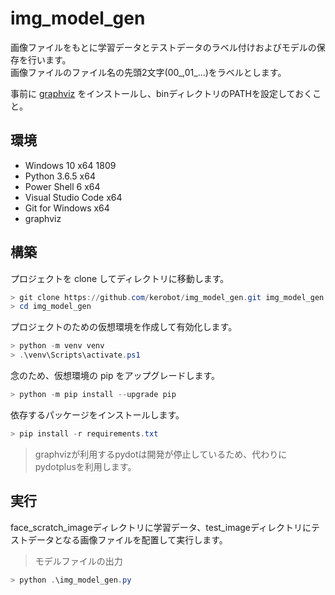 # img_model_gen

画像ファイルをもとに学習データとテストデータのラベル付けおよびモデルの保存を行います。  
画像ファイルのファイル名の先頭2文字(00_,01_...)をラベルとします。

事前に [graphviz](http://www.graphviz.org/) をインストールし、binディレクトリのPATHを設定しておくこと。

## 環境

* Windows 10 x64 1809
* Python 3.6.5 x64
* Power Shell 6 x64
* Visual Studio Code x64
* Git for Windows x64
* graphviz

## 構築

プロジェクトを clone してディレクトリに移動します。

```powershell
> git clone https://github.com/kerobot/img_model_gen.git img_model_gen
> cd img_model_gen
```

プロジェクトのための仮想環境を作成して有効化します。

```powershell
> python -m venv venv
> .\venv\Scripts\activate.ps1
```

念のため、仮想環境の pip をアップグレードします。

```powershell
> python -m pip install --upgrade pip
```

依存するパッケージをインストールします。

```powershell
> pip install -r requirements.txt
```

> graphvizが利用するpydotは開発が停止しているため、代わりにpydotplusを利用します。

## 実行

face_scratch_imageディレクトリに学習データ、test_imageディレクトリにテストデータとなる画像ファイルを配置して実行します。

> モデルファイルの出力

```powershell
> python .\img_model_gen.py
```
